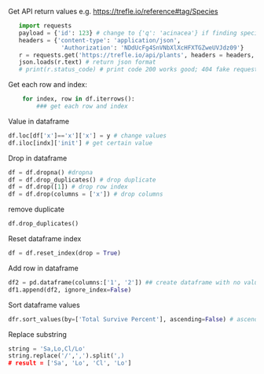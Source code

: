  
 Get API return values e.g. https://trefle.io/reference#tag/Species
 ```python
    import requests
    payload = {'id': 123} # change to {'q': 'acinacea'} if finding specific plant
    headers = {'content-type': 'application/json',
                'Authorization': 'NDdUcFg4SnVNbXlXcHFXTGZweUVJdz09'}
    r = requests.get('https://trefle.io/api/plants', headers = headers, params=payload)
    json.loads(r.text) # return json format
    # print(r.status_code) # print code 200 works good; 404 fake request; 400 something wrong
 ```
Get each row and index:
```python
    for index, row in df.iterrows():
        ### get each row and index 
```

Value in dataframe
```python
df.loc[df['x']=='x']['x'] = y # change values
df.iloc[indx]['init'] # get certain value
```
Drop in dataframe
```python
df = df.dropna() #dropna
df = df.drop_duplicates() # drop duplicate
df = df.drop([1]) # drop row index
df = df.drop(columns = ['x']) # drop columns
```
remove duplicate
```python
df.drop_duplicates()
```

Reset dataframe index
```python
df = df.reset_index(drop = True)
```
Add row in dataframe
```python
df2 = pd.dataframe(columns:['1', '2']) ## create dataframe with no value
df1.append(df2, ignore_index=False)
```
Sort dataframe values
```python
dfr.sort_values(by=['Total Survive Percent'], ascending=False) # ascending False decreasing, True increasing
```



Replace substring
```python
string = 'Sa,Lo,Cl/Lo'
string.replace('/',',').split(',)
# result = ['Sa', 'Lo', 'Cl', 'Lo']
```